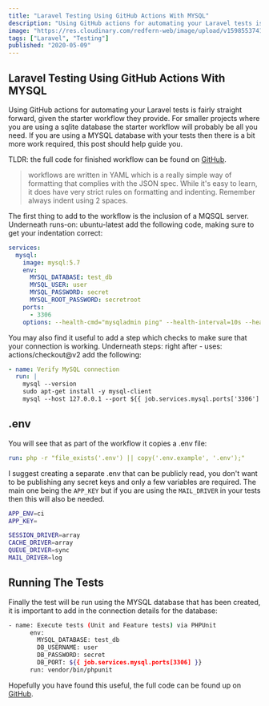 ```yaml
---
title: "Laravel Testing Using GitHub Actions With MYSQL"
description: "Using GitHub actions for automating your Laravel tests is fairly straight forward, given the starter workflow they provide."
image: "https://res.cloudinary.com/redfern-web/image/upload/v1598553741/redfern-dev/png/github-actions.png"
tags: ["Laravel", "Testing"]
published: "2020-05-09"
---
```


## Laravel Testing Using GitHub Actions With MYSQL

Using GitHub actions for automating your Laravel tests is fairly straight forward, given the starter workflow they provide. For smaller projects where you are using a sqlite database the starter workflow will probably be all you need. If you are using a MYSQL database with your tests then there is a bit more work required, this post should help guide you.

TLDR: the full code for finished workflow can be found on [GitHub](https://gist.github.com/garethredfern/e348f54621e01791e3a1eceb65d6792e).

> workflows are written in YAML which is a really simple way of formatting that complies with the JSON spec. While it's easy to learn, it does have very strict rules on formatting and indenting. Remember always indent using 2 spaces.

The first thing to add to the workflow is the inclusion of a MQSQL server. Underneath runs-on: ubuntu-latest add the following code, making sure to get your indentation correct:

```yaml
services:
  mysql:
    image: mysql:5.7
    env:
      MYSQL_DATABASE: test_db
      MYSQL_USER: user
      MYSQL_PASSWORD: secret
      MYSQL_ROOT_PASSWORD: secretroot
    ports:
      - 3306
    options: --health-cmd="mysqladmin ping" --health-interval=10s --health-timeout=5s --health-retries=3
```

You may also find it useful to add a step which checks to make sure that your connection is working. Underneath steps: right after - uses: actions/checkout@v2 add the following:

```yaml
- name: Verify MySQL connection
  run: |
    mysql --version
    sudo apt-get install -y mysql-client
    mysql --host 127.0.0.1 --port ${{ job.services.mysql.ports['3306'] }} -uuser -psecret -e "SHOW DATABASES"
```

## .env

You will see that as part of the workflow it copies a .env file:

```yaml
run: php -r "file_exists('.env') || copy('.env.example', '.env');"
```

I suggest creating a separate .env that can be publicly read, you don't want to be publishing any secret keys and only a few variables are required. The main one being the `APP_KEY` but if you are using the `MAIL_DRIVER` in your tests then this will also be needed.

```bash
APP_ENV=ci
APP_KEY=

SESSION_DRIVER=array
CACHE_DRIVER=array
QUEUE_DRIVER=sync
MAIL_DRIVER=log
```

## Running The Tests

Finally the test will be run using the MYSQL database that has been created, it is important to add in the connection details for the database:

```bash
- name: Execute tests (Unit and Feature tests) via PHPUnit
      env:
        MYSQL_DATABASE: test_db
        DB_USERNAME: user
        DB_PASSWORD: secret
        DB_PORT: ${{ job.services.mysql.ports[3306] }}
      run: vendor/bin/phpunit
```

Hopefully you have found this useful, the full code can be found up on [GitHub](https://gist.github.com/garethredfern/e348f54621e01791e3a1eceb65d6792e).
